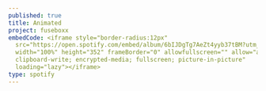 ```yaml
---
published: true
title: Animated
project: fuseboxx
embedCode: <iframe style="border-radius:12px"
  src="https://open.spotify.com/embed/album/6bIJDgTg7AeZt4yyb37tBM?utm_source=generator"
  width="100%" height="352" frameBorder="0" allowfullscreen="" allow="autoplay;
  clipboard-write; encrypted-media; fullscreen; picture-in-picture"
  loading="lazy"></iframe>
type: spotify
---
```

